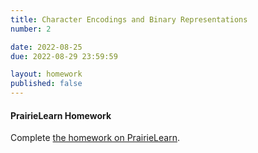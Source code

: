 ```yaml
---
title: Character Encodings and Binary Representations
number: 2

date: 2022-08-25
due: 2022-08-29 23:59:59

layout: homework
published: false
---
```


#### PrairieLearn Homework

Complete [the homework on PrairieLearn](https://www.prairielearn.org/pl/course_instance/129520).